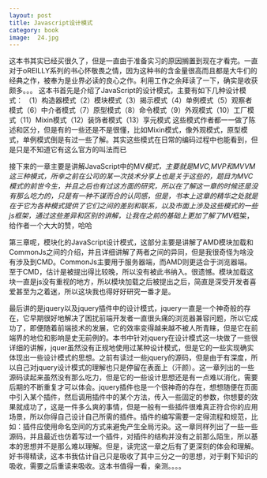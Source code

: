 ```yaml
---
layout: post
title: Javascript设计模式
category: book
image:  24.jpg
---
```

  这本书其实已经买很久了，但是一直由于准备实习的原因搁置到现在才看完。一直对于oREILLY系列的书心怀敬畏之情，因为这种书的含金量很高而且都是大牛们的经典之作，被奉为是业界必读的良心之作。利用工作之余拜读了一下，确实是收获颇多。。。
  这本书首先是介绍了JavaScript的设计模式，主要有如下几种设计模式：
  （1）构造器模式（2）模块模式（3）揭示模式（4）单例模式（5）观察者模式（6）中介者模式（7）原型模式（8）命令模式（9）外观模式（10）工厂模式（11）Mixin模式（12）装饰者模式（13）享元模式
  这些模式作者都一一做了陈述和区分，但是有的一些还是不是很懂，比如Mixin模式，像外观模式，原型模式，单例模式倒是有过一些了解。其实这些模式在日常的编码过程中也能看到，但是只是不知道它有这么官方的叫法而已
  
  接下来的一章主要是讲解JavaScript中的MV*模式，主要就是MVC,MVP和MVVM这三种模式，所幸之前在公司的某一次技术分享上也是关于这些的，题目为MVC模式的前世今生，并且之后也有过这方面的研究，所以在了解这一章的时候还是没有那么吃力的，只是有一种不谋而合的认同感，但是，书本上这章的精华之处就是在于它为各种模式提供了它们之间的差别和联系，以及市面上涉及这些模式的一些js框架，通过这些差异和区别的讲解，让我在之前的基础上更加了解了MV*框架，给作者一个大大的赞，哈哈
  
  第三章呢，模块化的JavaScript设计模式，这部分主要是讲解了AMD模块加载和CommonJs之间的介绍，并且详细讲解了两者之间的异同，但是我很奇怪为啥没有涉及到CMD。CommonJs主要用于服务器端，而AMD则更适合于浏览器端。至于CMD，估计是被提出得比较晚，所以没有被此书纳入。很遗憾。模块加载这块一直是js没有重视的地方，所以模块加载之后被提出之后，简直是深受开发者喜爱甚至为之着迷，所以这块我也得好好研究一番才是。
  
  最后讲的是jquery以及jquery插件中的设计模式，jquery一直是一个神奇般的存在，它早期很好地解决了困扰前端开发者一直很头痛的浏览器兼容问题，所以它成功了，即便随着前端技术的发展，它的效率变得越来越不被人所青睐，但是它在前端界的地位和影响是史无前例的。本书中针对jquery在设计模式这一块做了一些很详细的讲解，jquer虽然没有正规地使用过某种设计模式，但是它的一些实现确实体现出一些设计模式的思想。之前有读过一些jquery的源码，但是由于有深度，所以自己对jquery设计模式的理解也只是停留在表面上（汗颜）。这一章列出的一些源码读起来虽然没有那么吃力，但是它的一些设计思想还是有一点难以消化，需要后期的不断重复才可以体会。jquery插件也是一个很神奇的存在，想想随便在页面中引入某个插件，然后调用插件中的某个方法，传入一些固定的参数，你想要的效果就成功了，这是一件多么爽的事情，但是一般有一些插件很难真正符合你的应用场景，所以你得自己设计自己所需的插件。插件的编写需要一定得流程和规范，比如：插件应使用命名空间的方式来避免产生全局污染。这一章同样列出了一些一些源码，并且最近也仿着写过一个插件，对插件的结构并没有之前那么陌生，所以基本的思想并不是那么难以理解。但是，读完这一章之后有了更深刻的体会和理解。
  好书得精读，这本书我估计自己只是吸收了其中三分之一的思想，对于剩下知识的吸收，需要之后重读来吸收。这本书值得一看，亲测。。。。


